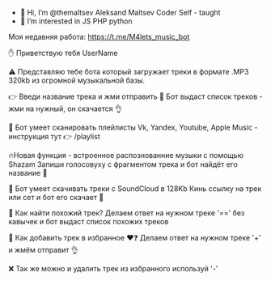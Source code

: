- 👋 Hi, I’m @themaltsev Aleksand Maltsev Coder Self - taught
- 👀 I’m interested in JS PHP python 

Моя недавняя работа: https://t.me/M4lets_music_bot

✋ Приветствую тебя UserName 

⚠️ Представляю тебе бота который загружает треки в формате .MP3 320kb из огромной музыкальной базы. 

👉 Введи название трека и жми отправить 
🤖 Бот выдаст список треков - жми на нужный, он скачается 👌 

🤖 Бот умеет сканировать плейлисты Vk, Yandex, Youtube, Apple Music - инструкция тут 👉 /playlist 

🔥Новая функция - встроенное распознованние музыки с помощью Shazam 
Запиши голосовуху с фрагментом трека и бот найдёт его название 🤩 

🚀 Бот умеет скачивать треки с SoundCloud в 128Kb 
Кинь ссылку на трек или сет и бот его скачает 🤙 

🧐 Как найти похожий трек? 
Делаем ответ на нужном треке '==' без кавычек и бот выдаст список похожих треков 

🔸 Как  добавить трек в избранное ❤️❓ 
Делаем ответ на нужном треке '+' и жмём отправит 👌 

 ❌ Так же можно и удалить трек из избранного используй '-'  
